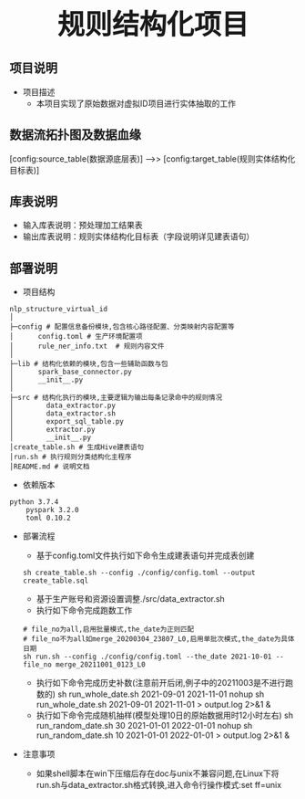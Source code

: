 <center><b><font size=20>规则结构化项目</font></b></center>

## 项目说明
+ 项目描述
    + 本项目实现了原始数据对虚拟ID项目进行实体抽取的工作

## 数据流拓扑图及数据⾎缘
[config:source_table(数据源底层表)] -->> [config:target_table(规则实体结构化目标表)]

## 库表说明
+ 输入库表说明：预处理加工结果表
+ 输出库表说明：规则实体结构化目标表（字段说明详见建表语句）

## 部署说明
+ 项目结构
```angular2
nlp_structure_virtual_id
│
├─config # 配置信息备份模块,包含核心路径配置、分类映射内容配置等
│      config.toml # 生产环境配置项
│      rule_ner_info.txt  # 规则内容文件
│
├─lib # 结构化依赖的模块,包含一些辅助函数与包
│      spark_base_connector.py
│      __init__.py
│
├─src # 结构化执行的模块,主要逻辑为输出每条记录命中的规则情况
│        data_extractor.py
│        data_extractor.sh
│        export_sql_table.py
│        extractor.py
│        __init__.py
│create_table.sh # 生成Hive建表语句
│run.sh # 执行规则分类结构化主程序
│README.md # 说明文档
```
+ 依赖版本
```angular2
python 3.7.4
    pyspark 3.2.0
    toml 0.10.2
```
+ 部署流程
    + 基于config.toml文件执行如下命令生成建表语句并完成表创建
    ```
    sh create_table.sh --config ./config/config.toml --output create_table.sql
    ```
    + 基于生产账号和资源设置调整./src/data_extractor.sh
    + 执行如下命令完成跑数工作
    ```
    # file_no为all,启用批量模式,the_date为正则匹配
    # file_no不为all如merge_20200304_23807_L0,启用单批次模式,the_date为具体日期
    sh run.sh --config ./config/config.toml --the_date 2021-10-01 --file_no merge_20211001_0123_L0
    ```
    + 执行如下命令完成历史补数(注意前开后闭,例子中的20211003是不进行跑数的)
    sh run_whole_date.sh 2021-09-01 2021-11-01
    nohup sh run_whole_date.sh 2021-09-01 2021-11-01 > output.log 2>&1 &
    + 执行如下命令完成随机抽样(模型处理10日的原始数据用时12小时左右)
    sh run_random_date.sh 30 2021-01-01 2022-01-01
    nohup sh run_random_date.sh 10 2021-01-01 2022-01-01 > output.log 2>&1 &

+ 注意事项
    + 如果shell脚本在win下压缩后存在doc与unix不兼容问题,在Linux下将run.sh与data_extractor.sh格式转换,进入命令行操作模式:set ff=unix